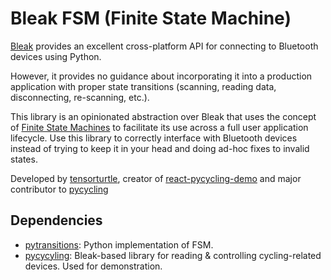 # Bleak FSM (Finite State Machine)

[Bleak](https://github.com/hbldh/bleak) provides an excellent cross-platform API for connecting to Bluetooth devices using Python. 

However, it provides no guidance about incorporating it into a production application with proper state transitions (scanning, reading data, disconnecting, re-scanning, etc.).

This library is an opinionated abstraction over Bleak that uses the concept of [Finite State Machines](https://en.wikipedia.org/wiki/Finite-state_machine) to facilitate its use across a full user application lifecycle. Use this library to correctly interface with Bluetooth devices instead of trying to keep it in your head and doing ad-hoc fixes to invalid states.

Developed by [tensorturtle](https://github.com/tensorturtle), creator of [react-pycycling-demo](https://github.com/tensorturtle/react-pycycling-demo) and major contributor to [pycycling](https://github.com/zacharyedwardbull/pycycling)

## Dependencies
+ [pytransitions](https://github.com/pytransitions/transitions/tree/master): Python implementation of FSM.
+ [pycycyling](https://github.com/zacharyedwardbull/pycycling): Bleak-based library for reading & controlling cycling-related devices. Used for demonstration.

